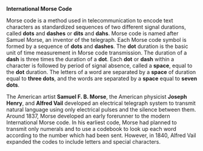 **International Morse Code**

Morse code is a method used in telecommunication to encode text characters as standardized sequences of two different signal durations, called **dots** and **dashes** or **dits** and **dahs**. Morse code is named after Samuel Morse, an inventor of the telegraph.  Each Morse code symbol is formed by a sequence of **dots** and **dashes**. The **dot** duration is the basic unit of time measurement in Morse code transmission. The duration of a **dash** is three times the duration of a **dot**. Each **dot** or **dash** within a character is followed by period of signal absence, called a **space**, equal to the **dot** duration. The letters of a word are separated by a **space** of duration equal to **three dots**, and the words are separated by a **space** equal to **seven dots**.

The American artist **Samuel F. B. Morse**, the American physicist **Joseph Henry**, and **Alfred Vail** developed an electrical telegraph system to transmit natural language using only electrical pulses and the silence between them. Around 1837, Morse developed an early forerunner to the modern International Morse code.  In his earliest code, Morse had planned to transmit only numerals and to use a codebook to look up each word according to the number which had been sent.  However, in 1840, Alfred Vail expanded the codes to include letters and special characters.


